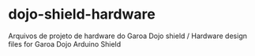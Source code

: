 # dojo-shield-hardware
Arquivos de projeto de hardware do Garoa Dojo shield / Hardware design files for Garoa Dojo Arduino Shield
